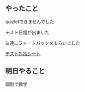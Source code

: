 ## やったこと
quizletできませんでした

テスト日程が出ました

友達にフィードバックをもらいました

[テスト対策シート](https://docs.google.com/spreadsheets/d/e/2PACX-1vRlqkz3AVmnVcfUHKExFMIggrKmPLwPplbjZ3XSpc1B3-f4k7ogwmPA1_LsOwd3u9P85Hf3bEIpxrKh/pubhtml?gid=976293930&single=true)

## 明日やること
個別で数学
